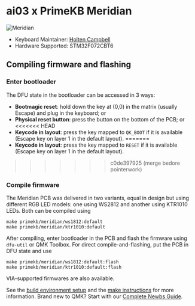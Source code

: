 # ai03 x PrimeKB Meridian

![Meridian](https://i.imgur.com/c90ZTJJl.jpg)

* Keyboard Maintainer: [Holten Campbell](https://github.com/holtenc)
* Hardware Supported: STM32F072CBT6

## Compiling firmware and flashing

### Enter bootloader

The DFU state in the bootloader can be accessed in 3 ways:

* **Bootmagic reset**: hold down the key at (0,0) in the matrix (usually Escape) and plug in the keyboard; or
* **Physical reset button**: press the button on the bottom of the PCB; or
<<<<<<< HEAD
* **Keycode in layout**: press the key mapped to `QK_BOOT` if it is available (Escape key on layer 1 in the default layout).
=======
* **Keycode in layout**: press the key mapped to `RESET` if it is available (Escape key on layer 1 in the default layout).
>>>>>>> c0de397925 (merge bedore pointerwork)

### Compile firmware

The Meridian PCB was delivered in two variants, equal in design but using different RGB LED models: one using WS2812 and another using KTR1010 LEDs. Both can be compiled using

    make primekb/meridian/ws1812:default
    make primekb/meridian/ktr1010:default

After compiling, enter bootloader in the PCB and flash the firmware using `dfu-util` or QMK Toolbox. For direct compile-and-flashing, put the PCB in DFU state and use

    make primekb/meridian/ws1812:default:flash
    make primekb/meridian/ktr1010:default:flash

VIA-supported firmwares are also available.

See the [build environment setup](https://docs.qmk.fm/#/getting_started_build_tools) and the [make instructions](https://docs.qmk.fm/#/getting_started_make_guide) for more information. Brand new to QMK? Start with our [Complete Newbs Guide](https://docs.qmk.fm/#/newbs).

